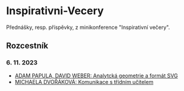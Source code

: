 # Inspirativni-Vecery
Přednášky, resp. příspěvky, z minikonference "Inspirativní večery".

## Rozcestník

### 6. 11. 2023
- [ADAM PAPULA, DAVID WEBER: Analytcká geometrie a formát SVG](./Materiály/6-11-2023/D.%20Weber,%20A.%20Papula%20-%20Analytická%20geometrie%20a%20SVG%20grafika/)
- [MICHAELA DVOŘÁKOVÁ: Komunikace s třídním učitelem](./Materiály/6-11-2023/M.%20Dvořáková%20-%20Třídní%20učitel/)